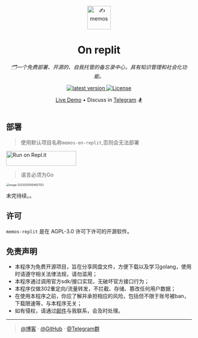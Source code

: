 <div align="center">
<p align="center"><a href="https://usememos.com"><img height="64px" src="https://raw.githubusercontent.com/usememos/memos/main/resources/logo-full.webp" alt="✍️ memos" /></a></p>
<h1>On replit</h1>
<p><em>🗂️一个免费部署、开源的、自我托管的备忘录中心，具有知识管理和社会化功能。</em></p>
<div>
  <a href="https://goreportcard.com/report/github.com/Atticus6/memos-on-replit">
    <img src="https://goreportcard.com/badge/github.com/Atticus6/memos-on-replit" alt="latest version" />
  </a>
  <a href="https://github.com/Atticus6/memos-on-replit/LICENSE">
    <img src="https://img.shields.io/github/Atticus6/memos-on-replit" alt="License" />
  </a>
</div>
  <p align="center">
  <a href="https://memos-on-replit.atticuswang1.repl.co">Live Demo</a> •
  Discuss in <a href="https://t.me/+z76QXxWq23U3NTU9">Telegram</a> 🏂
</div>

<div><img src="https://img.iweec.cn/img/image-20230205013610451.png" alt="" style="zoom:50%;border-radius:13px" /><div>

## 部署

> 使用默认项目名称`memos-on-replit`,否则会无法部署

<a href="https://repl.it/github/Atticus6/memos-on-replit">
  <img alt="Run on Repl.it" src="https://repl.it/badge/github/Atticus6/memos-on-replit" style="height: 40px; width: 190px;" /></a>

> 语言必须为Go

<div><img src="https://img.iweec.cn/img/image-20230205004821133.png" alt="image-20230205004821133" style="zoom:50%;border-radius:13px" /></div>

未完待续。。

## 许可

`memos-replit` 是在 AGPL-3.0 许可下许可的开源软件。

## 免责声明

- 本程序为免费开源项目，旨在分享网盘文件，方便下载以及学习golang，使用时请遵守相关法律法规，请勿滥用；
- 本程序通过调用官方sdk/接口实现，无破坏官方接口行为；
- 本程序仅做302重定向/流量转发，不拦截、存储、篡改任何用户数据；
- 在使用本程序之前，你应了解并承担相应的风险，包括但不限于账号被ban，下载限速等，与本程序无关；
- 如有侵权，请通过[邮件](mailto:i@nn.ci)与我联系，会及时处理。

---

> [@博客](https://www.iweec.cn/) · [@GitHub](https://github.com/Atticus6) · [@Telegram群](https://t.me/+z76QXxWq23U3NTU9) 

